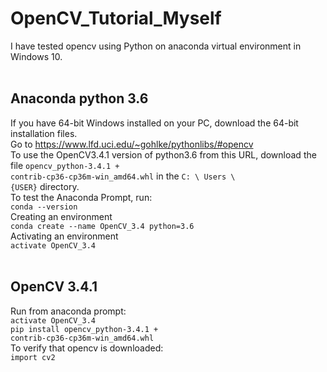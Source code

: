 # OpenCV_Tutorial_Myself
I have tested opencv using Python on anaconda virtual environment in Windows 10.</br>
</br>
## Anaconda python 3.6
If you have 64-bit Windows installed on your PC, download the 64-bit installation files.</br>
Go to https://www.lfd.uci.edu/~gohlke/pythonlibs/#opencv </br>
To use the OpenCV3.4.1 version of python3.6 from this URL, download the file <code>opencv_python-3.4.1 + contrib-cp36-cp36m-win_amd64.whl</code> in the <code>C: \ Users \ {USER}</code> directory.</br>
To test the Anaconda Prompt, run:</br>
<code>conda --version</code></br>
Creating an environment</br>
<code>conda create --name OpenCV_3.4 python=3.6</code></br>
Activating an environment</br>
<code>activate OpenCV_3.4</code></br>
</br>
## OpenCV 3.4.1
Run from anaconda prompt:</br>
<code>activate OpenCV_3.4</code></br>
<code>pip install opencv_python-3.4.1 + contrib-cp36-cp36m-win_amd64.whl</code></br>
To verify that opencv is downloaded:</br>
<code>import cv2</code></br>
